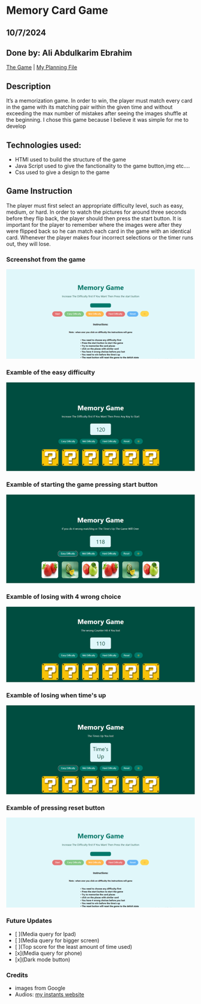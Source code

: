 # Memory Card Game

## 10/7/2024

## Done by: Ali Abdulkarim Ebrahim

[The Game](https://ali-alaalem.github.io/Memory-card-game/) | [My Planning File](https://github.com/Ali-Alaalem/Memory-card-game/blob/main/plan.md)

## Description

It’s a memorization game. In order to win, the player must match every card in the game with its matching pair within the given time and without exceeding the max number of mistakes after seeing the images shuffle at the beginning. I chose this game because I believe it was simple for me to develop

## Technologies used:

- HTMl used to build the structure of the game
- Java Script used to give the fanctionality to the game button,img etc....
- Css used to give a design to the game

## Game Instruction

The player must first select an appropriate difficulty level, such as easy, medium, or hard. In order to watch the pictures for around three seconds before they flip back, the player should then press the start button. It is important for the player to remember where the images were after they were flipped back so he can match each card in the game with an identical card. Whenever the player makes four incorrect selections or the timer runs out, they will lose.

### Screenshot from the game

![](./images/image.png)

### Examble of the easy difficulty

![](./images/image%20copy.png)

### Examble of starting the game pressing start button

![](./images/img%201.png)

### Examble of losing with 4 wrong choice

![](./images/img%202.png)

### Examble of losing when time's up

![](./images/img%203.png)

### Examble of pressing reset button

![](./images/image.png)

### Future Updates

- [ ](Media query for Ipad)
- [ ](Media query for bigger screen)
- [ ](Top score for the least amount of time used)
- [x](Media query for phone)
- [x](Dark mode button)

### Credits

- images from Google
- Audios: [my instants website](https://www.myinstants.com/en/index/bh/)
